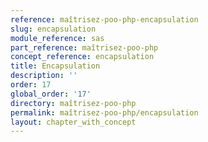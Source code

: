```yaml
---
reference: maîtrisez-poo-php-encapsulation
slug: encapsulation
module_reference: sas
part_reference: maîtrisez-poo-php
concept_reference: encapsulation
title: Encapsulation
description: ''
order: 17
global_order: '17'
directory: maîtrisez-poo-php
permalink: maîtrisez-poo-php/encapsulation
layout: chapter_with_concept
---
```

